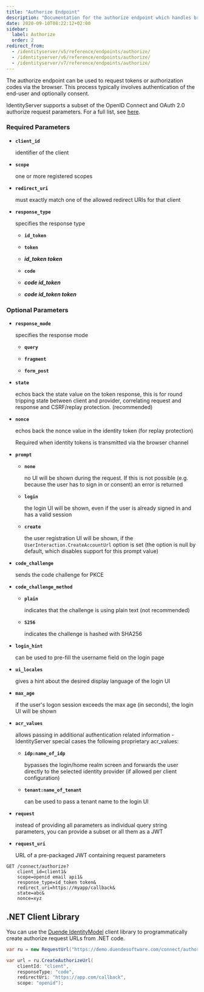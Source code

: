 ```yaml
---
title: "Authorize Endpoint"
description: "Documentation for the authorize endpoint which handles browser-based token and authorization code requests, including authentication and consent flows."
date: 2020-09-10T08:22:12+02:00
sidebar:
  label: Authorize
  order: 2
redirect_from:
  - /identityserver/v5/reference/endpoints/authorize/
  - /identityserver/v6/reference/endpoints/authorize/
  - /identityserver/v7/reference/endpoints/authorize/
---
```


The authorize endpoint can be used to request tokens or authorization codes via the browser.
This process typically involves authentication of the end-user and optionally consent.

IdentityServer supports a subset of the OpenID Connect and OAuth 2.0 authorize request parameters. For a full list,
see [here](https://openid.net/specs/openid-connect-core-1_0.html#authrequest).

### Required Parameters

* **`client_id`**

  identifier of the client

* **`scope`**

  one or more registered scopes

* **`redirect_uri`**

  must exactly match one of the allowed redirect URIs for that client

* **`response_type`**

  specifies the response type

    * **`id_token`**

    * **`token`**

    * ***id_token token***

    * **`code`**

    * ***code id_token***

    * ***code id_token token***

### Optional Parameters

* **`response_mode`**

  specifies the response mode

    * **`query`**

    * **`fragment`**

    * **`form_post`**

* **`state`**

  echos back the state value on the token response,
  this is for round tripping state between client and provider, correlating request and response and CSRF/replay
  protection. (recommended)

* **`nonce`**

  echos back the nonce value in the identity token (for replay protection)

  Required when identity tokens is transmitted via the browser channel

* **`prompt`**

    * **`none`**

      no UI will be shown during the request. If this is not possible (e.g. because the user has to sign in or consent)
      an error is returned

    * **`login`**

      the login UI will be shown, even if the user is already signed in and has a valid session

    * **`create`**

      the user registration UI will be shown, if the `UserInteraction.CreateAccountUrl` option is set (the option is
      null by default, which disables support for this prompt value)

* **`code_challenge`**

  sends the code challenge for PKCE

* **`code_challenge_method`**

    * **`plain`**

      indicates that the challenge is using plain text (not recommended)

    * **`S256`**

      indicates the challenge is hashed with SHA256

* **`login_hint`**

  can be used to pre-fill the username field on the login page

* **`ui_locales`**

  gives a hint about the desired display language of the login UI

* **`max_age`**

  if the user's logon session exceeds the max age (in seconds), the login UI will be shown

* **`acr_values`**

  allows passing in additional authentication related information - IdentityServer special cases the following
  proprietary acr_values:

    * **`idp:name_of_idp`**

      bypasses the login/home realm screen and forwards the user directly to the selected identity provider (if allowed
      per client configuration)

    * **`tenant:name_of_tenant`**

      can be used to pass a tenant name to the login UI

* **`request`**

  instead of providing all parameters as individual query string parameters, you can provide a subset or all them as
  a JWT

* **`request_uri`**

  URL of a pre-packaged JWT containing request parameters

```text
GET /connect/authorize?
    client_id=client1&
    scope=openid email api1&
    response_type=id_token token&
    redirect_uri=https://myapp/callback&
    state=abc&
    nonce=xyz 
```

## .NET Client Library

You can use the [Duende IdentityModel](/identitymodel/index.mdx) client library to programmatically create
authorize request URLs from .NET code.

```cs
var ru = new RequestUrl("https://demo.duendesoftware.com/connect/authorize");

var url = ru.CreateAuthorizeUrl(
    clientId: "client",
    responseType: "code",
    redirectUri: "https://app.com/callback",
    scope: "openid");
```